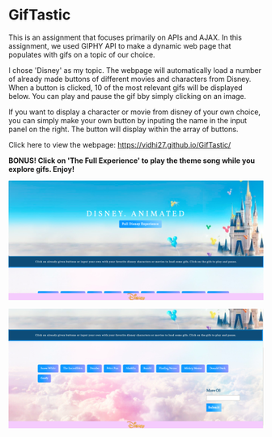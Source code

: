 <h1><strong>GifTastic</strong></h1>

This is an assignment that focuses primarily on APIs and AJAX.
In this assignment, we used GIPHY API to make a dynamic web page that populates with gifs on a topic of our choice.

I chose 'Disney' as my topic. The webpage will automatically load a number of already made buttons of different movies and characters from Disney. When a button is clicked, 10 of the most relevant gifs will be displayed below. You can play and pause the gif bby simply clicking on an image.

If you want to display a character or movie from disney of your own choice, you can simply make your own button by inputing the name in the input panel on the right. The button will display within the array of buttons.

Click here to view the webpage: https://vidhi27.github.io/GifTastic/

<strong>BONUS! Click on 'The Full Experience' to play the theme song while you explore gifs. Enjoy!</strong>

![GIPHY Screenshot](https://github.com/vidhi27/GifTastic/blob/master/assets/images/readme1.png)

![GIPHY Screenshot](https://github.com/vidhi27/GifTastic/blob/master/assets/images/readme2.png)

